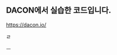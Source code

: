 ## DACON에서 실습한 코드입니다.
https://dacon.io/    
 
  
   
    
  
     
      
    
 ㄹ
  
 
 
  
   
 
ㅡ 
